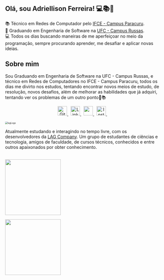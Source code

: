 ## Olá, sou Adriellison Ferreira! 💻📚📑

  :books: Técnico em Redes de Computador pelo [IFCE - Campus Paracuru](https://ifce.edu.br/paracuru).</br>
  :school: Graduando em Engenharia de Software na [UFC - Campus Russas](http://www.campusrussas.ufc.br/).</br>
  :computer: Todos os dias buscando maneiras de me aperfeiçoar no meio da programação, sempre procurando aprender, me desafiar e aplicar novas ideias.</br>

## Sobre mim

Sou Graduando em Engenharia de Software na UFC - Campus Russas, e técnico em Redes de Computadores no IFCE - Campus Paracuru, todos os dias me divirto nos estudos, tentando encontrar novos meios de estudo, de resolução, novos desafios, além de melhorar as habilidades que já adquiri, tentando ver os problemas de um outro ponto🤗📚</br>

  <div align="center">
    <a href="https://github.com/adriellison" target="_blank">
      <img height="30" src="https://img.shields.io/badge/GitHub-100000?style=for-the-badge&logo=github&logoColor=white" title="GitHub">
    </a>&nbsp;
    <a href="https://www.linkedin.com/in/adriellison/" target="_blank">
      <img height="30" src="https://img.shields.io/badge/LinkedIn-0077B5?style=for-the-badge&logo=linkedin&logoColor=white" title="LinkedIn">
    </a>&nbsp;
    <a href="mailto:adriellisonki@gmail.com">
      <img height="30" src="https://img.shields.io/badge/-Gmail-c14438?style=for-the-badge&logo=Gmail&logoColor=white" target="_blank">
    </a>&nbsp;
    <a href="https://www.instagram.com/adriellison_fer/" target="_blank">
      <img height="30" src="https://img.shields.io/badge/Instagram-E4405F?style=for-the-badge&logo=instagram&logoColor=white" title="Instagram">
    </a>&nbsp;
  </div>

</br>
<img src="https://i.imgur.com/PChKk5d.png" alt="lagLogo" style="zoom:50%;" />

Atualmente estudando e interagindo no tempo livre, com os desenvolvedores da [LAG Company](http://www.lagcompany.com/). Um grupo de estudantes de ciências e tecnologia, amigos de faculdade, de cursos técnicos, conhecidos e entre outros apaixonados por obter conhecimento. 

</br>
<img height="180em"
    src="https://github-readme-stats.vercel.app/api?username=adriellison&show_icons=true&theme=dracula&include_all_commits=true&count_private=true"/>

  <img height="180em"
    src="https://github-readme-stats.vercel.app/api/top-langs/?username=adriellison&layout=compact&langs_count=16&theme=dracula"/>
</a>

